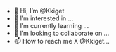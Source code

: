 - 👋 Hi, I’m @Kkiget
- 👀 I’m interested in ...
- 🌱 I’m currently learning ...
- 💞️ I’m looking to collaborate on ...
- 📫 How to reach me X @Kkiget...

<!---
Kkiget/Kkiget is a ✨ special ✨ repository because its `README.md` (this file) appears on your GitHub profile.
You can click the Preview link to take a look at your changes.
--->
